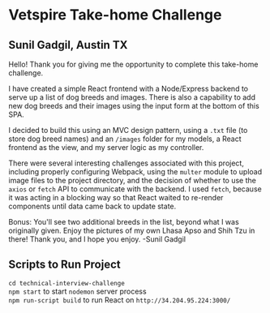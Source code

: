 # Vetspire Take-home Challenge
## Sunil Gadgil, Austin TX

Hello! Thank you for giving me the opportunity to complete this take-home challenge.

I have created a simple React frontend with a Node/Express backend to serve up a list of dog breeds and images. There is also a capability to add new dog breeds and their images using the input form at the bottom of this SPA.

I decided to build this using an MVC design pattern, using a `.txt` file (to store dog breed names) and an `/images` folder for my models, a React frontend as the view, and my server logic as my controller.

There were several interesting challenges associated with this project, including properly configuring Webpack, using the `multer` module to upload image files to the project directory, and the decision of whether to use the `axios` or `fetch` API to communicate with the backend. I used `fetch`, because it was acting in a blocking way so that React waited to re-render components until data came back to update state. 

Bonus: You'll see two additional breeds in the list, beyond what I was originally given. Enjoy the pictures of my own Lhasa Apso and Shih Tzu in there! Thank you, and I hope you enjoy. -Sunil Gadgil

## Scripts to Run Project
`cd technical-interview-challenge` <br>
`npm start` to start `nodemon` server process <br>
`npm run-script build` to run React on `http://34.204.95.224:3000/` <br>
